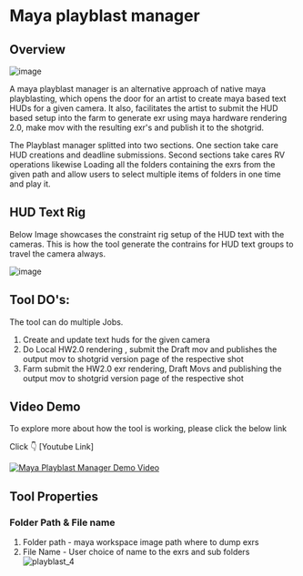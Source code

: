 # Maya playblast manager

## Overview

![image](https://github.com/chandruvfx/maya-playblast-manager/assets/45536998/a6aa15c9-567b-49cd-bcf1-b03249da7225)



A maya playblast manager is an alternative approach of native maya playblasting, which opens the door for an artist to create maya based text HUDs for a given camera. It also, facilitates the artist to submit the HUD based setup into the farm to generate exr using maya hardware rendering 2.0, make mov with the resulting
exr's and publish it to the shotgrid. 

The Playblast manager splitted into two sections. One section take care HUD creations and deadline submissions. Second sections take cares RV operations likewise
Loading all the folders containing the exrs from the given path and allow users to select multiple items of folders in one time and play it. 

## HUD Text Rig 

Below Image showcases the constraint rig setup of the HUD text with the cameras. 
This is how the tool generate the contrains for HUD text groups to travel the camera always. 

![image](https://github.com/chandruvfx/maya-playblast-manager/assets/45536998/b9628c06-beb7-42af-9864-e6f788d66cef)

## Tool DO's:
 
 The tool can do multiple Jobs. 
 
   1. Create and update text huds for the given camera 
   2. Do Local HW2.0 rendering , submit the Draft mov and publishes 
      the output mov to shotgrid version page of the respective shot 
   3. Farm submit the HW2.0 exr rendering, Draft Movs and publishing
      the output mov to shotgrid version page of the respective shot 


## Video Demo

To explore more about how the tool is working, please click the below link

Click :point_down: [Youtube Link]

[![Maya Playblast Manager Demo Video](https://img.youtube.com/vi/FN4qdxLvBrY/0.jpg)](https://youtu.be/FN4qdxLvBrY)

## Tool Properties 

### Folder Path & File name 
 1. Folder path - maya workspace image path where to dump exrs
 2. File Name - User choice of name to the exrs and sub folders
![playblast_4](https://github.com/chandruvfx/maya-playblast-manager/assets/45536998/71290bd7-2589-4848-a1b6-ede03e007898)

